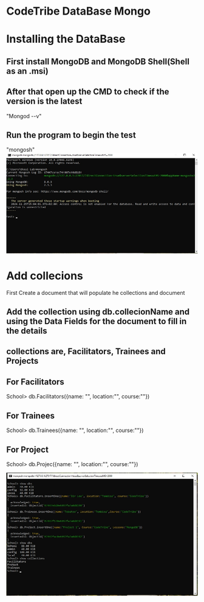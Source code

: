 # CodeTribe DataBase Mongo

# Installing the DataBase
## First install MongoDB and MongoDB Shell(Shell as an .msi)

## After that open up the CMD to check if the version is the latest
"Mongod --v"

## Run the program to begin the test
"mongosh"
![Project](/screenshots/mongo_cmd.jpg)

# Add collecions

First Create a document that will populate he collections and document

## Add the collection using db.collecionName and using the Data Fields for the document to fill in the details

## collections are, Facilitators, Trainees and Projects

## For Facilitators
School> db.Facilitators({name: "", location:"", course:""})

## For Trainees
School> db.Trainees({name: "", location:"", course:""})

## For Project
School> db.Projec({name: "", location:"", course:""})

![Project](/screenshots/mong_cmd2.jpg)